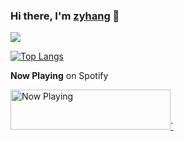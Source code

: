 ### Hi there, I'm [zyhang](https://zyhang.com) 👋

<!--
**izyhang/izyhang** is a ✨ _special_ ✨ repository because its `README.md` (this file) appears on your GitHub profile.

Here are some ideas to get you started:

- 🔭 I’m currently working on ...
- 🌱 I’m currently learning ...
- 👯 I’m looking to collaborate on ...
- 🤔 I’m looking for help with ...
- 💬 Ask me about ...
- 📫 How to reach me: ...
- 😄 Pronouns: ...
- ⚡ Fun fact: ...
-->

![](https://raw.githubusercontent.com/izyhang/home/master/docs/page_background.jpg)

<!-- <p align="center"> 
  Visitor count<br>
  <img src="https://profile-counter.glitch.me/izyhang/count.svg" />
</p> -->

[![Top Langs](https://github-readme-stats.vercel.app/api/top-langs/?username=izyhang&layout=compact)](https://github.com/izyhang/github-readme-stats)

**Now Playing** on Spotify

<a href="https://natemoo-re.zyhang.vercel.app/now-playing?open">
    <img src="https://natemoo-re.zyhang.vercel.app/now-playing" width="256" height="64" alt="Now Playing">`
</a>
